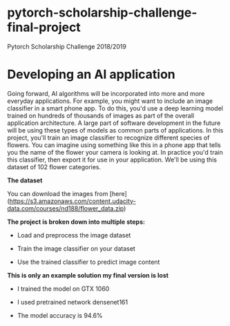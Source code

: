 # pytorch-scholarship-challenge-final-project
Pytorch Scholarship Challenge 2018/2019

# Developing an AI application
Going forward, AI algorithms will be incorporated into more and more everyday applications. For example, you might want to include an image classifier in a smart phone app. To do this, you'd use a deep learning model trained on hundreds of thousands of images as part of the overall application architecture. A large part of software development in the future will be using these types of models as common parts of applications. 
In this project, you'll train an image classifier to recognize different species of flowers. You can imagine using something like this in a phone app that tells you the name of the flower your camera is looking at. In practice you'd train this classifier, then export it for use in your application. We'll be using this dataset of 102 flower categories. 

**The dataset**

You can download the images from [here] (https://s3.amazonaws.com/content.udacity-data.com/courses/nd188/flower_data.zip)


**The project is broken down into multiple steps:**

- Load and preprocess the image dataset

- Train the image classifier on your dataset

- Use the trained classifier to predict image content


**This is only an example solution my final version is lost**

- I trained the model on GTX 1060

- I used pretrained network densenet161 

- The model accuracy is 94.6%
